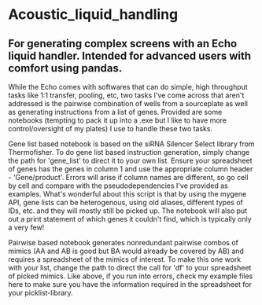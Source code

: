 # Acoustic_liquid_handling
## For generating complex screens with an Echo liquid handler. Intended for advanced users with comfort using pandas.

While the Echo comes with softwares that can do simple, high throughput tasks like 1:1 transfer, pooling, etc, two tasks I've come across that aren't addressed is the pairwise combination of wells from a sourceplate as well as generating instructions from a list of genes. Provided are some notebooks (tempting to pack it up into a .exe but I like to have more control/oversight of my plates) I use to handle these two tasks.

Gene list based notebook is based on the siRNA Silencer Select library from Thermofisher. 
  To do gene list based instruction generation, simply change the path for 'gene_list' to direct it to your own list. Ensure your spreadsheet of genes has the genes in column 1 and use the appropriate column header - 'Gene/product'. Errors will arise if column names are different, so go cell by cell and compare with the pseudodependencies I've provided as examples. 
  What's wonderful about this script is that by using the mygene API, gene lists can be heterogenous, using old aliases, different types of IDs, etc. and they will mostly still be picked up. The notebook will also put out a print statement of which genes it couldn't find, which is typically only a very few!
  
Pairwise based notebook generates nonredundant pairwise combos of mimics (AA and AB is good but BA would already be covered by AB) and requires a spreadsheet of the mimics of interest.  To make this one work with your list, change the path to direct the call for 'df' to your spreadsheet of picked mimics. Like above, if you run into errors, check my example files here to make sure you have the information required in the spreadsheet for your picklist-library.
